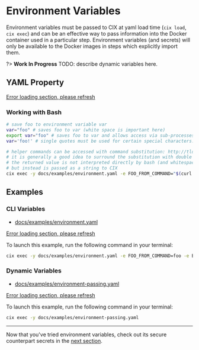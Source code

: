 # Environment Variables

Environment variables must be passed to CIX at yaml load time (`cix load`, `cix exec`) and can be an effective way to pass information into the Docker container used in a particular step. Environment variables (and secrets) will only be available to the Docker images in steps which explicitly import them. 

?> **Work In Progress** TODO: describe dynamic variables here.

## YAML Property
[Error loading section, please refresh](../shared/environment.md ':include')

### Working with Bash

```bash
# save foo to environment variable var
var="foo" # saves foo to var (white space is important here)
export var="foo" # saves foo to var and allows access via sub-processes (white space is important here)
var='foo!' # single quotes must be used for certain special characters: https://www.tldp.org/LDP/abs/html/special-chars.html

# helper commands can be accessed with command substitution: http://tldp.org/LDP/abs/html/commandsub.html
# it is generally a good idea to surround the substitution with double quotes to ensure 
# the returned value is not interpreted directly by bash (and whitespace preserved), 
# but instead is passed as a string to CIX
cix exec -y docs/examples/environment.yaml -e FOO_FROM_COMMAND="$(curl www.google.com)"
```

## Examples

### CLI Variables

* [docs/examples/environment.yaml](https://github.com/salesforce/cix/blob/master/docs/examples/environment.yaml) 

[Error loading section, please refresh](../examples/environment.yaml ':include :type=code')

To launch this example, run the following command in your terminal:

```bash
cix exec -y docs/examples/environment.yaml -e FOO_FROM_COMMAND=foo -e BAR_FROM_COMMAND=bar
```

### Dynamic Variables
  
* [docs/examples/environment-passing.yaml](https://github.com/salesforce/cix/blob/master/docs/examples/environment-passing.yaml) 

[Error loading section, please refresh](../examples/environment-passing.yaml ':include :type=code')

To launch this example, run the following command in your terminal:

```bash
cix exec -y docs/examples/environment-passing.yaml
```

---

Now that you've tried environment variables, check out its secure counterpart secrets in the [next section](tutorials/secrets.md).
